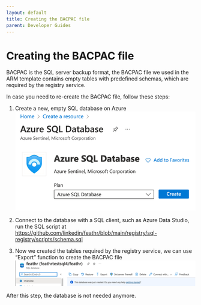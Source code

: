 ```yaml
---
layout: default
title: Creating the BACPAC file
parent: Developer Guides
---
```


# Creating the BACPAC file

BACPAC is the SQL server backup format, the BACPAC file we used in the ARM template contains empty tables with predefined schemas, which are required by the registry service. 

In case you need to re-create the BACPAC file, follow these steps: 

1. Create a new, empty SQL database on Azure 
![architecture](../images/bacpac-sql-database.png)

2. Connect to the database with a SQL client, such as Azure Data Studio, run the SQL script at https://github.com/linkedin/feathr/blob/main/registry/sql-registry/scripts/schema.sql 

3. Now we created the tables required by the registry service, we can use “Export” function to create the BACPAC file 
![architecture](../images/bacpac-export.png)

After this step, the database is not needed anymore. 